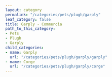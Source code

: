 ```yaml
---
layout: category
permalink: "/categories/pets/plugh/garply"
leaf_category: false
title: Garply - Commercia
path_to_this_category:
- Pets
- Plugh
- Garply
child_categories:
- name: Garply
  url: "/categories/pets/plugh/garply/garply"
- name: Corge
  url: "/categories/pets/plugh/garply/corge"
---
```

